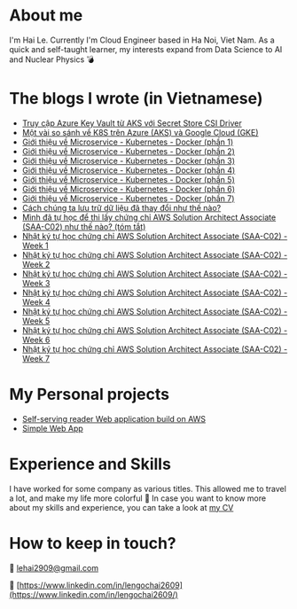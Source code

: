 

# About me

I'm Hai Le. Currently I'm Cloud Engineer based in Ha Noi, Viet Nam. As a quick and self-taught learner, my interests expand from Data Science to AI and Nuclear Physics 	:bomb:


# The blogs I wrote (in Vietnamese)
- [Truy cập Azure Key Vault từ AKS với Secret Store CSI Driver](https://lehai2909.github.io/blogs/aks-key-vault-csi-driver.html)
- [Một vài so sánh về K8S trên Azure (AKS) và Google Cloud (GKE)](https://lehai2909.github.io/blogs/aks-gke-some-point-to-compare.html)
- [Giới thiệu về Microservice - Kubernetes - Docker (phần 1)](https://lehai2909.github.io/blogs/microservice-kubernetes-docker-p1.html)
- [Giới thiệu về Microservice - Kubernetes - Docker (phần 2)](https://lehai2909.github.io/blogs/microservice-kubernetes-docker-p2.html)
- [Giới thiệu về Microservice - Kubernetes - Docker (phần 3)](https://lehai2909.github.io/blogs/microservice-kubernetes-docker-p3.html)
- [Giới thiệu về Microservice - Kubernetes - Docker (phần 4)](https://lehai2909.github.io/blogs/microservice-kubernetes-docker-p4.html)
- [Giới thiệu về Microservice - Kubernetes - Docker (phần 5)](https://lehai2909.github.io/blogs/microservice-kubernetes-docker-p5.html)
- [Giới thiệu về Microservice - Kubernetes - Docker (phần 6)](https://lehai2909.github.io/blogs/microservice-kubernetes-docker-p6.html)
- [Giới thiệu về Microservice - Kubernetes - Docker (phần 7)](https://lehai2909.github.io/blogs/microservice-kubernetes-docker-p7.html)
- [Cách chúng ta lưu trữ dữ liệu đã thay đổi như thế nào?](https://lehai2909.github.io/blogs/from-data-to-bigdata.html)
- [Mình đã tự học để thi lấy chứng chỉ AWS Solution Architect Associate (SAA-C02) như thế nào? (tóm tắt)](https://lehai2909.github.io/blogs/How-I-pass-AWS-SAA-overview.html)
- [Nhật ký tự học chứng chỉ AWS Solution Architect Associate (SAA-C02) - Week 1](https://lehai2909.github.io/blogs/Solution-Architecture-Associate-week1.html)
- [Nhật ký tự học chứng chỉ AWS Solution Architect Associate (SAA-C02) - Week 2](https://lehai2909.github.io/blogs/Solution-Architecture-Associate-week2.html)
- [Nhật ký tự học chứng chỉ AWS Solution Architect Associate (SAA-C02) - Week 3](https://lehai2909.github.io/blogs/Solution-Architecture-Associate-week3.html)
- [Nhật ký tự học chứng chỉ AWS Solution Architect Associate (SAA-C02) - Week 4](https://lehai2909.github.io/blogs/Solution-Architecture-Associate-week4.html)
- [Nhật ký tự học chứng chỉ AWS Solution Architect Associate (SAA-C02) - Week 5](https://lehai2909.github.io/blogs/Solution-Architecture-Associate-week5.html)
- [Nhật ký tự học chứng chỉ AWS Solution Architect Associate (SAA-C02) - Week 6](https://lehai2909.github.io/blogs/Solution-Architecture-Associate-week6.html)
- [Nhật ký tự học chứng chỉ AWS Solution Architect Associate (SAA-C02) - Week 7](https://lehai2909.github.io/blogs/Solution-Architecture-Associate-week7.html)


# My Personal projects

- [Self-serving reader Web application build on AWS](https://gitlab.com/leensea96/devops-cicd-aws)
- [Simple Web App](https://github.com/lehai2909/Simple-web-AWS-Terraform)


# Experience and Skills

I have worked for some company as various titles. This allowed me to travel a lot, and make my life more colorful :rainbow:
In case you want to know more about my skills and experience, you can take a look at [my CV](https://drive.google.com/file/d/19aVru6iW7pOGBYUX86613llXlgXkxmED/view?usp=sharing)

# How to keep in touch?
:email: lehai2909@gmail.com

:link: [https://www.linkedin.com/in/lengochai2609](https://www.linkedin.com/in/lengochai2609/)


